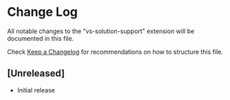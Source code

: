 # Change Log
All notable changes to the "vs-solution-support" extension will be documented in this file.

Check [Keep a Changelog](http://keepachangelog.com/) for recommendations on how to structure this file.

## [Unreleased]
- Initial release